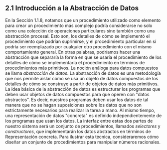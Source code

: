 ## 2.1 Introducción a la Abstracción de Datos

En la Sección 1.1.8, notamos que un procedimiento utilizado como elemento para crear un procedimiento más complejo podría considerarse no solo como una colección de operaciones particulares sino también como una abstracción procesal. Esto son, los detalles de cómo se implementó el procedimiento que podrían suprimirse, y el procedimiento particular en sí podría ser reemplazado por cualquier otro procedimiento con el mismo comportamiento general. En otras palabras, podríamos hacer una abstracción que separaría la forma en que se usaría el procedimiento
de los detalles de cómo se implementaría el procedimiento en términos de procedimientos más primitivos. La noción análoga para datos compuestos se llama *abstracción de datos*. La abstracción de datos es una metodología que nos permite aislar cómo se usa un objeto de datos compuestos de los detalles de cómo se construye a partir de objetos de datos más primitivos. La idea básica de la abstracción de datos es estructurar los programas que deben usar objetos de datos compuestos para que operen con "datos abstractos". Es decir, nuestros programas deben usar los datos de tal manera que no se hagan suposiciones sobre los datos que no son estrictamente necesarios para realizar la tarea a mano. Al mismo tiempo, una representación de datos "concreta" es definido independientemente de los programas que usan los datos. La interfaz entre estas dos partes de nuestro sistema será un conjunto de procedimientos, llamados *selectores* y *constructores*, que implementarán los datos abstractos en términos de Representación concreta. Para ilustrar esta técnica, consideraremos cómo diseñar un conjunto de procedimientos para manipular números racionales.